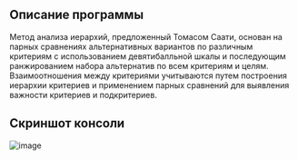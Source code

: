 ## Описание программы

Метод анализа иерархий, предложенный Томасом Саати, основан на парных сравнениях альтернативных вариантов по различным критериям с использованием девятибалльной шкалы и последующим ранжированием набора альтернатив по всем критериям и целям. Взаимоотношения между критериями учитываются путем построения иерархии критериев и применением парных сравнений для выявления важности критериев и подкритериев.


## Скриншот консоли
![image](https://user-images.githubusercontent.com/../Pictures/Скриншот.png)

